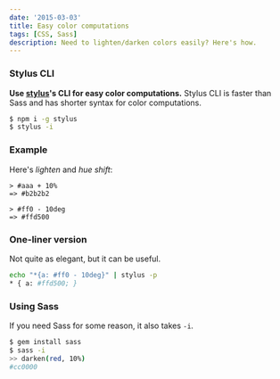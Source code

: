 ```yaml
---
date: '2015-03-03'
title: Easy color computations
tags: [CSS, Sass]
description: Need to lighten/darken colors easily? Here's how.
---
```


### Stylus CLI

<!-- {.-literate-style} -->

**Use [stylus]'s CLI for easy color computations.** Stylus CLI is faster than Sass and has shorter syntax for color computations.

```bash
$ npm i -g stylus
$ stylus -i
```

<!-- {.-terminal} -->

### Example

<!-- {.-literate-style} -->

Here's _lighten_ and _hue shift_:

```
> #aaa + 10%
=> #b2b2b2

> #ff0 - 10deg
=> #ffd500
```

<!-- {.-terminal} -->

### One-liner version

<!-- {.-literate-style} -->

Not quite as elegant, but it can be useful.

```bash
echo "*{a: #ff0 - 10deg}" | stylus -p
* { a: #ffd500; }
```

<!-- {.-terminal} -->

### Using Sass

<!-- {.-literate-style} -->

If you need Sass for some reason, it also takes `-i`.

```sh
$ gem install sass
$ sass -i
>> darken(red, 10%)
#cc0000
```

<!-- {.-terminal} -->

[stylus]: http://learnboost.github.io/stylus
